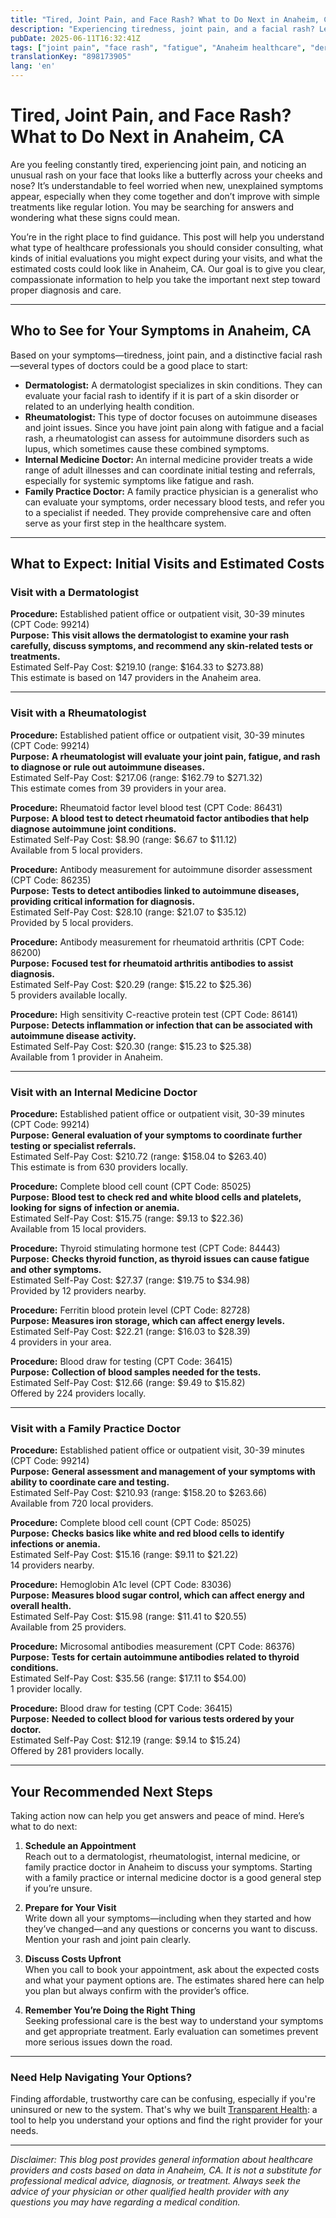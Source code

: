 ```yaml
---
title: "Tired, Joint Pain, and Face Rash? What to Do Next in Anaheim, CA"
description: "Experiencing tiredness, joint pain, and a facial rash? Learn who to see and what costs to expect for care in Anaheim, CA."
pubDate: 2025-06-11T16:32:41Z
tags: ["joint pain", "face rash", "fatigue", "Anaheim healthcare", "dermatology", "rheumatology"]
translationKey: "898173905"
lang: 'en'
---
```


# Tired, Joint Pain, and Face Rash? What to Do Next in Anaheim, CA

Are you feeling constantly tired, experiencing joint pain, and noticing an unusual rash on your face that looks like a butterfly across your cheeks and nose? It’s understandable to feel worried when new, unexplained symptoms appear, especially when they come together and don’t improve with simple treatments like regular lotion. You may be searching for answers and wondering what these signs could mean.  

You’re in the right place to find guidance. This post will help you understand what type of healthcare professionals you should consider consulting, what kinds of initial evaluations you might expect during your visits, and what the estimated costs could look like in Anaheim, CA. Our goal is to give you clear, compassionate information to help you take the important next step toward proper diagnosis and care.

---

## Who to See for Your Symptoms in Anaheim, CA

Based on your symptoms—tiredness, joint pain, and a distinctive facial rash—several types of doctors could be a good place to start:

- **Dermatologist:** A dermatologist specializes in skin conditions. They can evaluate your facial rash to identify if it is part of a skin disorder or related to an underlying health condition.
- **Rheumatologist:** This type of doctor focuses on autoimmune diseases and joint issues. Since you have joint pain along with fatigue and a facial rash, a rheumatologist can assess for autoimmune disorders such as lupus, which sometimes cause these combined symptoms.
- **Internal Medicine Doctor:** An internal medicine provider treats a wide range of adult illnesses and can coordinate initial testing and referrals, especially for systemic symptoms like fatigue and rash.
- **Family Practice Doctor:** A family practice physician is a generalist who can evaluate your symptoms, order necessary blood tests, and refer you to a specialist if needed. They provide comprehensive care and often serve as your first step in the healthcare system.

---

## What to Expect: Initial Visits and Estimated Costs

### Visit with a Dermatologist

**Procedure:** Established patient office or outpatient visit, 30-39 minutes (CPT Code: 99214)  
**Purpose:** **This visit allows the dermatologist to examine your rash carefully, discuss symptoms, and recommend any skin-related tests or treatments.**  
Estimated Self-Pay Cost: $219.10 (range: $164.33 to $273.88)  
This estimate is based on 147 providers in the Anaheim area.

---

### Visit with a Rheumatologist

**Procedure:** Established patient office or outpatient visit, 30-39 minutes (CPT Code: 99214)  
**Purpose:** **A rheumatologist will evaluate your joint pain, fatigue, and rash to diagnose or rule out autoimmune diseases.**  
Estimated Self-Pay Cost: $217.06 (range: $162.79 to $271.32)  
This estimate comes from 39 providers in your area.

**Procedure:** Rheumatoid factor level blood test (CPT Code: 86431)  
**Purpose:** **A blood test to detect rheumatoid factor antibodies that help diagnose autoimmune joint conditions.**  
Estimated Self-Pay Cost: $8.90 (range: $6.67 to $11.12)  
Available from 5 local providers.

**Procedure:** Antibody measurement for autoimmune disorder assessment (CPT Code: 86235)  
**Purpose:** **Tests to detect antibodies linked to autoimmune diseases, providing critical information for diagnosis.**  
Estimated Self-Pay Cost: $28.10 (range: $21.07 to $35.12)  
Provided by 5 local providers.

**Procedure:** Antibody measurement for rheumatoid arthritis (CPT Code: 86200)  
**Purpose:** **Focused test for rheumatoid arthritis antibodies to assist diagnosis.**  
Estimated Self-Pay Cost: $20.29 (range: $15.22 to $25.36)  
5 providers available locally.

**Procedure:** High sensitivity C-reactive protein test (CPT Code: 86141)  
**Purpose:** **Detects inflammation or infection that can be associated with autoimmune disease activity.**  
Estimated Self-Pay Cost: $20.30 (range: $15.23 to $25.38)  
Available from 1 provider in Anaheim.

---

### Visit with an Internal Medicine Doctor

**Procedure:** Established patient office or outpatient visit, 30-39 minutes (CPT Code: 99214)  
**Purpose:** **General evaluation of your symptoms to coordinate further testing or specialist referrals.**  
Estimated Self-Pay Cost: $210.72 (range: $158.04 to $263.40)  
This estimate is from 630 providers locally.

**Procedure:** Complete blood cell count (CPT Code: 85025)  
**Purpose:** **Blood test to check red and white blood cells and platelets, looking for signs of infection or anemia.**  
Estimated Self-Pay Cost: $15.75 (range: $9.13 to $22.36)  
Available from 15 local providers.

**Procedure:** Thyroid stimulating hormone test (CPT Code: 84443)  
**Purpose:** **Checks thyroid function, as thyroid issues can cause fatigue and other symptoms.**  
Estimated Self-Pay Cost: $27.37 (range: $19.75 to $34.98)  
Provided by 12 providers nearby.

**Procedure:** Ferritin blood protein level (CPT Code: 82728)  
**Purpose:** **Measures iron storage, which can affect energy levels.**  
Estimated Self-Pay Cost: $22.21 (range: $16.03 to $28.39)  
4 providers in your area.

**Procedure:** Blood draw for testing (CPT Code: 36415)  
**Purpose:** **Collection of blood samples needed for the tests.**  
Estimated Self-Pay Cost: $12.66 (range: $9.49 to $15.82)  
Offered by 224 providers locally.

---

### Visit with a Family Practice Doctor

**Procedure:** Established patient office or outpatient visit, 30-39 minutes (CPT Code: 99214)  
**Purpose:** **General assessment and management of your symptoms with ability to coordinate care and testing.**  
Estimated Self-Pay Cost: $210.93 (range: $158.20 to $263.66)  
Available from 720 local providers.

**Procedure:** Complete blood cell count (CPT Code: 85025)  
**Purpose:** **Checks basics like white and red blood cells to identify infections or anemia.**  
Estimated Self-Pay Cost: $15.16 (range: $9.11 to $21.22)  
14 providers nearby.

**Procedure:** Hemoglobin A1c level (CPT Code: 83036)  
**Purpose:** **Measures blood sugar control, which can affect energy and overall health.**  
Estimated Self-Pay Cost: $15.98 (range: $11.41 to $20.55)  
Available from 25 providers.

**Procedure:** Microsomal antibodies measurement (CPT Code: 86376)  
**Purpose:** **Tests for certain autoimmune antibodies related to thyroid conditions.**  
Estimated Self-Pay Cost: $35.56 (range: $17.11 to $54.00)  
1 provider locally.

**Procedure:** Blood draw for testing (CPT Code: 36415)  
**Purpose:** **Needed to collect blood for various tests ordered by your doctor.**  
Estimated Self-Pay Cost: $12.19 (range: $9.14 to $15.24)  
Offered by 281 providers locally.

---

## Your Recommended Next Steps

Taking action now can help you get answers and peace of mind. Here’s what to do next:

1. **Schedule an Appointment**  
   Reach out to a dermatologist, rheumatologist, internal medicine, or family practice doctor in Anaheim to discuss your symptoms. Starting with a family practice or internal medicine doctor is a good general step if you’re unsure.

2. **Prepare for Your Visit**  
   Write down all your symptoms—including when they started and how they’ve changed—and any questions or concerns you want to discuss. Mention your rash and joint pain clearly.

3. **Discuss Costs Upfront**  
   When you call to book your appointment, ask about the expected costs and what your payment options are. The estimates shared here can help you plan but always confirm with the provider’s office.

4. **Remember You’re Doing the Right Thing**  
   Seeking professional care is the best way to understand your symptoms and get appropriate treatment. Early evaluation can sometimes prevent more serious issues down the road.

---

### Need Help Navigating Your Options?

Finding affordable, trustworthy care can be confusing, especially if you're uninsured or new to the system. That's why we built [Transparent Health](https://transparenthealth.ai): a tool to help you understand your options and find the right provider for your needs.

---

*Disclaimer: This blog post provides general information about healthcare providers and costs based on data in Anaheim, CA. It is not a substitute for professional medical advice, diagnosis, or treatment. Always seek the advice of your physician or other qualified health provider with any questions you may have regarding a medical condition.*